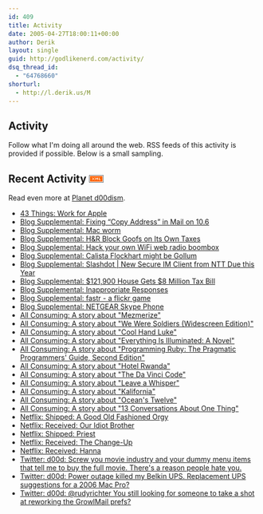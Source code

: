 ```yaml
---
id: 409
title: Activity
date: 2005-04-27T18:00:11+00:00
author: Derik
layout: single
guid: http://godlikenerd.com/activity/
dsq_thread_id:
  - "64768660"
shorturl:
  - http://l.derik.us/M
---
```

## Activity

Follow what I'm doing all around the web. RSS feeds of this activity is provided if possible. Below is a small sampling.

## Recent Activity [![XML Feed](/buttons/xml.gif)](http://planet.godlikenerd.com/rss20.xml "XML Feed for my recent activity online")

Read even more at [Planet d00dism](http://planet.godlikenerd.com).

<ul id="recent-activity">
  <li>
    <span class="rssLinkListItemTitle"><a href="http://www.43things.com/things/view/1802" title="Derik DeLong adopted this goal">43 Things: Work for Apple</a></span>
  </li>
  <li>
    <span class="rssLinkListItemTitle"><a href="http://macdaddyworld.com/2009/09/14/fixing-copy-address-in-mail-on-10-6/" title="Clearly an 'Improvement'.  Jeebus Apple.">Blog Supplemental: Fixing “Copy Address” in Mail on 10.6</a></span>
  </li>
  <li>
    <span class="rssLinkListItemTitle"><a href="http://www.jocgeek.com/html/techtalk.html" title="Putz of last week.  The article is rife with errors and comes to a dubious, moronic solution.  The guy's site has a splash screen, need I say more?">Blog Supplemental: Mac worm</a></span>
  </li>
  <li>
    <span class="rssLinkListItemTitle"><a href="http://rss.slashdot.org/slashdot/eqWf?m=3927" title="Ooops.  Glad I used Turbotax.">Blog Supplemental: H&R Block Goofs on Its Own Taxes</a></span>
  </li>
  <li>
    <span class="rssLinkListItemTitle"><a href="http://www.engadget.com/2006/02/24/hack-your-own-wifi-web-radio-boombox/#comments" title="Very cool.  I want to make one.">Blog Supplemental: Hack your own WiFi web radio boombox</a></span>
  </li>
  <li>
    <span class="rssLinkListItemTitle"><a href="http://www.thesuperficial.com/archives/2006/02/10/calista_flockhart_looks_really.html" title="Wow, just wow.  That's terrible.">Blog Supplemental: Calista Flockhart might be Gollum</a></span>
  </li>
  <li>
    <span class="rssLinkListItemTitle"><a href="http://it.slashdot.org/article.pl?sid=06/02/11/1516225&from=rss" title="And the world yawned.  Jabber and Sametime have had this from the beginning.">Blog Supplemental: Slashdot | New Secure IM Client from NTT Due this Year</a></span>
  </li>
  <li>
    <span class="rssLinkListItemTitle"><a href="http://articles.news.aol.com/news/article.adp?id=20060210122809990006&ncid=NWS00010000000001" title="It seems to me, that's not quite right.">Blog Supplemental: $121,900 House Gets $8 Million Tax Bill</a></span>
  </li>
  <li>
    <span class="rssLinkListItemTitle"><a href="http://dilbertblog.typepad.com/the_dilbert_blog/2006/01/inappropriate_r.html" title="I constantly say 'Good, and you?' even if I asked first.">Blog Supplemental: Inappropriate Responses</a></span>
  </li>
  <li>
    <span class="rssLinkListItemTitle"><a href="http://randomchaos.com/games/fastr/" title="Another terrific time waster.">Blog Supplemental: fastr - a flickr game</a></span>
  </li>
  <li>
    <span class="rssLinkListItemTitle"><a href="http://tools.netgear.com/skype/" title="All it needs is a WiFi connection?  Now this will give Skype some momentum.">Blog Supplemental: NETGEAR Skype Phone</a></span>
  </li>
  <li>
    <span class="rssLinkListItemTitle"><a href="http://www.allconsuming.net/entry/view/8842" title="Mezmerizeby System of a DownPretty weak album overall.  It's extremely short and the songs generally don't offer anything new or particularly good.">All Consuming: A story about "Mezmerize"</a></span>
  </li>
  <li>
    <span class="rssLinkListItemTitle"><a href="http://www.allconsuming.net/entry/view/8220" title="We Were Soldiers (Widescreen Edition)by Randall WallaceThe movie has some good moments, but it dragged a lot in the middle.  It's simply not as good as some others.">All Consuming: A story about "We Were Soldiers (Widescreen Edition)"</a></span>
  </li>
  <li>
    <span class="rssLinkListItemTitle"><a href="http://www.allconsuming.net/entry/view/8186" title="Cool Hand LukeThis movie is the very embodiement of the classic genre.  I don't think there's a single bad thing I can say.  I'm also now convinced that Paul Newman is the man.">All Consuming: A story about "Cool Hand Luke"</a></span>
  </li>
  <li>
    <span class="rssLinkListItemTitle"><a href="http://www.allconsuming.net/entry/view/301" title="Everything Is Illuminated: A Novelby Jonathan Safran FoerBest book I ever read.">All Consuming: A story about "Everything Is Illuminated: A Novel"</a></span>
  </li>
  <li>
    <span class="rssLinkListItemTitle"><a href="http://www.allconsuming.net/entry/view/300" title="Programming Ruby: The Pragmatic Programmers' Guide, Second Editionby Dave ThomasThe writing style of this book is both informative and interesting, being neither boring or overly comical.">All Consuming: A story about "Programming Ruby: The Pragmatic Programmers' Guide, Second Edition"</a></span>
  </li>
  <li>
    <span class="rssLinkListItemTitle"><a href="http://www.allconsuming.net/entry/view/299" title="Hotel Rwandaby Terry GeorgeIf you're ok with a really serious movie, check this one out.">All Consuming: A story about "Hotel Rwanda"</a></span>
  </li>
  <li>
    <span class="rssLinkListItemTitle"><a href="http://www.allconsuming.net/entry/view/298" title="The Da Vinci Codeby Dan BrownI'm about halfway through the book.  It's starting to get pretty interesting but still seems to suffer from trying to plod the reader along with a carrot.">All Consuming: A story about "The Da Vinci Code"</a></span>
  </li>
  <li>
    <span class="rssLinkListItemTitle"><a href="http://www.allconsuming.net/entry/view/297" title="Leave a Whisperby ShinedownTo be honest, the acoustic tracks that are part of the bonus section are the best.">All Consuming: A story about "Leave a Whisper"</a></span>
  </li>
  <li>
    <span class="rssLinkListItemTitle"><a href="http://www.allconsuming.net/entry/view/296" title="KaliforniaBrad Pitt should never do that awful, awful southern accent again.">All Consuming: A story about "Kalifornia"</a></span>
  </li>
  <li>
    <span class="rssLinkListItemTitle"><a href="http://www.allconsuming.net/entry/view/295" title="Ocean's Twelveby Steven SoderberghI really liked Ocean's Eleven, but I had a problem paying attention through the film.  It felt like just more of the same.">All Consuming: A story about "Ocean's Twelve"</a></span>
  </li>
  <li>
    <span class="rssLinkListItemTitle"><a href="http://www.allconsuming.net/entry/view/294" title="13 Conversations About One ThingAnother Netflix selection that I had high hopes for.  Unfortunately, it didn't do all that much for me.  I barely paid attention.">All Consuming: A story about "13 Conversations About One Thing"</a></span>
  </li>
  <li>
    <span class="rssLinkListItemTitle"><a href="http://www.netflix.com/Movie/A-Good-Old-Fashioned-Orgy/70117584" title="Shipped on 01/06/12.When his father opts to sell the family vacation house in the Hamptons, a sophomoric 30-year-old (Jason Sudeikis) realizes the home's tradition of summer parties will soon end. So he decides to go out with a bang -- with many bangs, actually -- by throwing an orgy. Enlisting the ">Netflix: Shipped: A Good Old Fashioned Orgy</a></span>
  </li>
  <li>
    <span class="rssLinkListItemTitle"><a href="http://www.netflix.com/Movie/Our-Idiot-Brother/70167133" title="Received on 01/06/12. Go to http://www.netflix.com/Movie/Our-Idiot-Brother/70167133 to rate it.">Netflix: Received: Our Idiot Brother</a></span>
  </li>
  <li>
    <span class="rssLinkListItemTitle"><a href="http://www.netflix.com/Movie/Priest/70126979" title="Shipped on 12/31/11.In this horror-thriller based on the popular comic book series, Paul Bettany plays Priest, a man-of-the-cloth hell-bent on rescuing his niece while taking down a horde of rampaging vampires in the process. With a terrific cast that includes Karl Urban, Maggie Q, Christopher Plumm">Netflix: Shipped: Priest</a></span>
  </li>
  <li>
    <span class="rssLinkListItemTitle"><a href="http://www.netflix.com/Movie/The-Change-Up/70184053" title="Received on 12/31/11. Go to http://www.netflix.com/Movie/The-Change-Up/70184053 to rate it.">Netflix: Received: The Change-Up</a></span>
  </li>
  <li>
    <span class="rssLinkListItemTitle"><a href="http://www.netflix.com/Movie/Hanna/70142823" title="Received on 12/31/11. Go to http://www.netflix.com/Movie/Hanna/70142823 to rate it.">Netflix: Received: Hanna</a></span>
  </li>
  <li>
    <span class="rssLinkListItemTitle"><a href="http://twitter.com/d00d/statuses/152171754121469953" title="d00d: Screw you movie industry and your dummy menu items that tell me to buy the full movie. There's a reason people hate you.">Twitter: d00d: Screw you movie industry and your dummy menu items that tell me to buy the full movie. There's a reason people hate you.</a></span>
  </li>
  <li>
    <span class="rssLinkListItemTitle"><a href="http://twitter.com/d00d/statuses/131144816020041728" title="d00d: Power outage killed my Belkin UPS.  Replacement UPS suggestions for a 2006 Mac Pro?">Twitter: d00d: Power outage killed my Belkin UPS. Replacement UPS suggestions for a 2006 Mac Pro?</a></span>
  </li>
  <li>
    <span class="rssLinkListItemTitle"><a href="http://twitter.com/d00d/statuses/129378172381839360" title="d00d: @rudyrichter You still looking for someone to take a shot at reworking the GrowlMail prefs?">Twitter: d00d: @rudyrichter You still looking for someone to take a shot at reworking the GrowlMail prefs?</a></span>
  </li>
</ul>